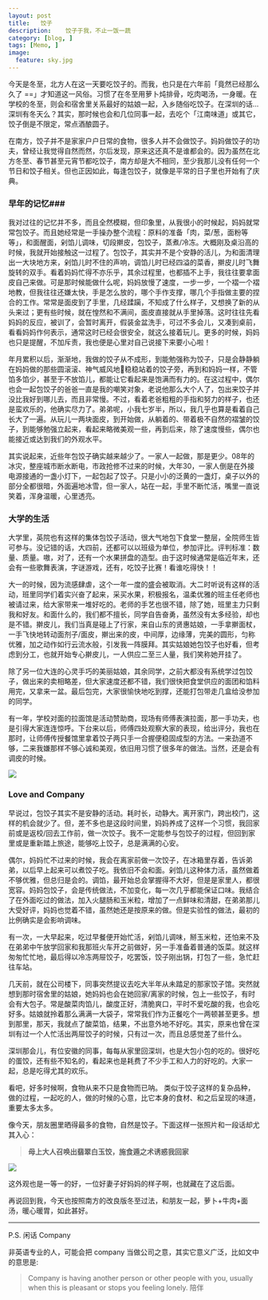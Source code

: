 ```yaml
---
layout: post  
title:   饺子
description:    饺子于我，不止一饭一蔬
category: [blog, ]  
tags: [Memo, ]  
image:
  feature: sky.jpg
---
```


今天是冬至，北方人在这一天要吃饺子的。而我，也只是在六年前「竟然已经那么久了 ==」才知道这一风俗。习惯了在冬至用萝卜炖排骨，吃肉喝汤，一身暖。在学校的冬至，则会和宿舍里关系最好的姑娘一起，入乡随俗吃饺子。在深圳的话...深圳有冬天么？其实，那时候也会和几位同事一起，去吃个「江南味道」或其它，饺子倒是不限定，常点酒酿圆子。

在南方，饺子并不是家家户户日常的食物，很多人并不会做饺子。妈妈做饺子的功夫，曾经让我觉得自然而然，尔后发现，原来这还真不是谁都会的。因为虽然在北方冬至、春节甚至元宵节都吃饺子，南方却是大不相同，至少我那儿没有任何一个节日和饺子相关。但也正因如此，每逢包饺子，就像是平常的日子里也开始有了庆典。

### 早年的记忆### 

我对过往的记忆并不多，而且全然模糊，但印象里，从我很小的时候起，妈妈就常常包饺子。而且她经常是一手操办整个流程：原料的准备「肉，菜/葱，面粉等等」，和面醒面，剁馅儿调味，切段擀皮，包饺子，蒸煮/冷冻。大概刚及桌沿高的时候，我就开始接触这一过程了。包饺子，其实并不是个安静的活儿，为和面清理出一大块地方来，剁馅儿时不住的声响，调馅儿时已经四溢的菜香，擀皮儿时飞舞旋转的双手。看着妈妈忙得不亦乐乎，其余过程里，也都插不上手，我往往要拿面皮自己来做。可是那时候能做什么呢，妈妈放慢了速度，一步一步，一个褶一个褶地教，但我往往还嫌太快，手是怎么放的，哪个手作支撑，哪几个手指做主要的捏合的工作。常常是面皮到了手里，几经蹂躏，不知成了什么样子，又想换了新的从头来过；更有些时候，就在惶然和不满间，面皮直接就从手里掉落。这时往往先看妈妈的反应，被训了，会暂时离开，假装金盆洗手，可过不多会儿，又凑到桌前，看看妈妈作何表示，通常这时已经会很安全，就这么接着玩儿。更多的时候，妈妈也只是提醒，不加斥责，我也便是心里对自己说接下来要小心啦！

年月累积以后，渐渐地，我做的饺子从不成形，到能勉强称为饺子，只是会静静躺在妈妈做的那些圆滚滚、神气威风地稳稳站着的饺子旁，再到和妈妈一样，不管馅多馅少，甚至于不放馅儿，都能让它看起来是饱满而有力的。在这过程中，偶尔也会一起包饺子的爸爸一直是我的嘲笑对象，老说他那么大个人了，包出来饺子并没比我好到哪儿去，而且非常慢。不过，看着老爸粗粗的手指和努力的样子，也还是蛮欢乐的，他确实尽力了。弟弟呢，小我七岁半，所以，我几乎也算是看着自己长大了一遍。从玩儿一两块面皮，到开始做，从躺着的、带着极不自然的褶皱的饺子，到能够勉强立起来，看起来略微美观一些，再到后来，除了速度慢些，偶尔也能接近或达到我们的外观水平。

其实说起来，近些年包饺子确实越来越少了。一家人一起做，那是更少。08年的冰灾，整座城市断水断电，市政抢修不过来的时候，大年30，一家人倒是在外接电源接通的一盏小灯下，一起包起了饺子。只是小小的泛黄的一盏灯，桌子以外的部分全都很暗，外面遍地冰雪，但一家人，站在一起，手里不断忙活，嘴里一直说笑着，浑身温暖，心里透亮。

### 大学的生活

大学里，英院也有这样的集体包饺子活动，很大气地包下食堂一整层，全院师生皆可参与。没记错的话，大四前，还都可以以班级为单位，参加评比。评判标准：数量、质量。嗷，对了，还有一个水果拼盘的造型。由于这时候通常是临近年末，还会有一些歌舞表演，字谜游戏，还有，吃饺子比赛！看谁吃得快！！

大一的时候，因为流感肆虐，这个一年一度的盛会被取消。大二时听说有这样的活动，班里同学们着实兴奋了起来，采买水果，积极报名，温柔优雅的班主任老师也被请过来，给大家带来一堆好吃的。老师的手艺也很不错，除了她，班里主力只剩我和好友。和面什么的，我们都不擅长，同学自告奋勇，虽然没有太多经验，却也是不错。擀皮儿，我们当真是碰上了行家，来自山东的贤惠姑娘，一手拿擀面杖，一手飞快地转动面剂子/面皮，擀出来的皮，中间厚，边缘薄，完美的圆形，匀称优雅，加之动作如行云流水般，引发我一阵膜拜。其实姑娘她包饺子也好看，但考虑到分工，也就开始专心擀皮儿，一人供应二至三人量，我们笑称她开挂了。

除了另一位大连的心灵手巧的美丽姑娘，其余同学，之前大都没有系统学过包饺子，做出来的卖相略差，但大家速度还都不错，我们很快把食堂供应的面团和馅料用完，又拿来一盆。最后包完，大家很愉快地吃到撑，还能打包带走几盒给没参加的同学。

有一年，学校对面的拉面馆是活动赞助商，现场有师傅表演拉面，那一手功夫，也是引得大家连连惊呼。下台来以后，师傅四处观察大家的表现，给出评分，我也在那时，让师傅传授餐馆里拿着饺子两只手一合握便稳固成型的方法。一来劲道不够，二来我嫌那样不够心诚和美观，依旧用习惯了很多年的做法。当然，还是会有调皮的时候。


![](http://7xp8y1.com1.z0.glb.clouddn.com/WeChat_1450783603.jpeg)

### Love and Company

早说过，包饺子其实不是安静的活动。耗时长，动静大。离开家门，跨出校门，这样的机会就少了。但，差不多也是这段时间里，妈妈养成了这样一个习惯，我回家前或是返校/回去工作前，做一次饺子。我不一定能参与包饺子的过程，但回到家里或是重新踏上旅途，能够吃上饺子，总是满满的心安。

偶尔，妈妈忙不过来的时候，我会在离家前做一次饺子，在冰箱里存着，告诉弟弟，以后早上起来可以煮饺子吃。我依旧不会和面。剁馅儿这种体力活，虽然做着不够优雅，但总归是会的。调馅，最开始总会掌握得不大好，但是是家里人，都很宽容。妈妈包饺子，会是传统做法，不加变化，每一次几乎都能保证口味。我结合了在外面吃过的做法，加入火腿肠和玉米粒，增加了一点鲜味和清甜，在弟弟那儿大受好评，妈妈也觉着不错，虽然她还是按原来的做。但是实验性的做法，最初的比例确实是会影响调味。

有一次，一大早起来，吃过早餐便开始忙活，剁馅儿调味，掰玉米粒，还怕来不及在弟弟中午放学回家和我那班火车开之前做好，另一手准备着普通的饭菜。就这样匆匆忙忙地，最后得以冷冻两屉饺子，吃罢饭，饺子刚出锅，打包了一些，急忙赶往车站。

几天前，就在公司楼下，同事突然提议去吃大半年从未踏足的那家饺子馆。突然就想到那时宿舍里的姑娘，她妈妈也会在她回家/离家的时候，包上一些饺子，有时会有大包子。常是酸菜肉馅儿，酸度正好，清脆爽口，平时不爱吃酸的我，也会吃好多。姑娘就拎着那么满满一大袋子，常常我们作为正餐吃个一两顿甚至更多。想到那里，那天，我就点了酸菜馅，结果，不出意外地不好吃。其实，原来也曾在深圳有过一个人忙活出两屉饺子的时候，只有过一次，而且总感觉差了些什么。

深圳那会儿，有位安徽的同事，每每从家里回深圳，也是大包小包的吃的。很好吃的蛋饺，还有些不知名的，看起来也是耗费了不少手工和人力的好吃的。大家一起，总是吃得尤其的欢乐。

看吧，好多时候啊，食物从来不只是食物而已呐。
类似于饺子这样的复杂品种，做的过程，一起吃的人，做的时候的心意，比它本身的食材、和之后呈现的味道，重要太多太多。

像今天，朋友圈里晒得最多的食物，自然是饺子。下面这样一张照片和一段话却尤其入心：

  > **母上大人召唤出翡翠白玉饺，施食遁之术诱惑我回家**

![](http://7xp8y1.com1.z0.glb.clouddn.com/WeChat_1450795943.jpeg)

这外观也是一等一的好，一位好妻子好妈妈的样子啊，也就藏在了这后面。

再说回到我，今天也按照南方的改良版冬至过法，和朋友一起，萝卜+牛肉+面汤，暖心暖胃，如此甚好。

***

P.S. 闲话 Company

非英语专业的人，可能会把 company 当做公司之意，其实它意义广泛，比如文中的意思是:

> Company is having another person or other people with you, usually when this is pleasant or stops you feeling lonely. 陪伴

